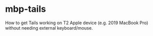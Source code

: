 # mbp-tails
How to get Tails working on T2 Apple device (e.g. 2019 MacBook Pro) without needing external keyboard/mouse.
